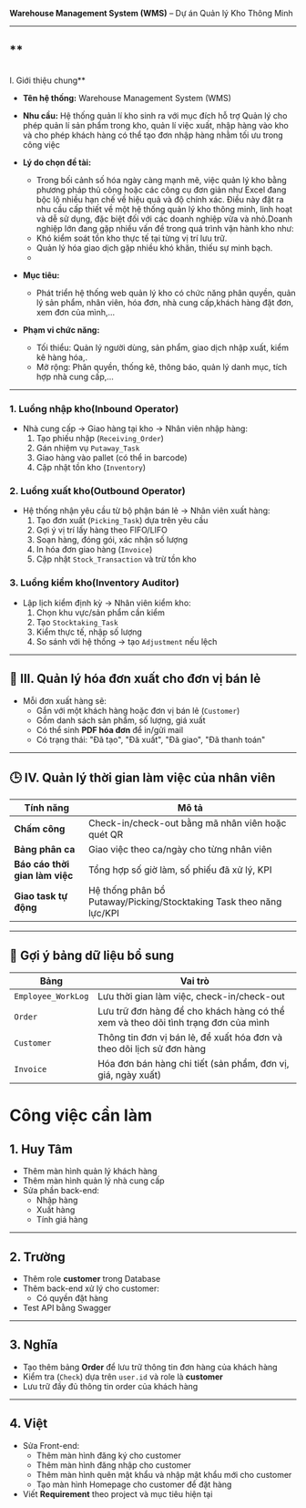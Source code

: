  **Warehouse Management System (WMS)** – Dự án Quản lý Kho Thông Minh

---

## **

```

```

I. Giới thiệu chung**

* **Tên hệ thống:** Warehouse Management System (WMS)
* **Nhu cầu:** Hệ thống quản lí kho sinh ra với mục đích hỗ trợ Quản lý cho phép quản lí sản phẩm trong kho, quản lí việc xuất, nhập hàng vào kho và cho phép khách hàng có thể tạo đơn nhập hàng nhằm tối ưu trong công việc
* **Lý do chọn đề tài:**

  * Trong bối cảnh số hóa ngày càng mạnh mẽ, việc quản lý kho bằng phương pháp thủ công hoặc các công cụ đơn giản như Excel đang bộc lộ nhiều hạn chế về hiệu quả và độ chính xác. Điều này đặt ra nhu cầu cấp thiết về một hệ thống quản lý kho thông minh, linh hoạt và dễ sử dụng, đặc biệt đối với các doanh nghiệp vừa và nhỏ.Doanh nghiệp lớn đang gặp nhiều vấn đề trong quá trình vận hành kho như:
  * Khó kiểm soát tồn kho thực tế tại từng vị trí lưu trữ.
  * Quản lý hóa giao dịch gặp nhiều khó khăn, thiếu sự minh bạch.
  * 
* **Mục tiêu:**

  * Phát triển hệ thống web quản lý kho có chức năng phân quyền, quản lý sản phẩm, nhân viên, hóa đơn, nhà cung cấp,khách hàng đặt đơn, xem đơn của mình,...
* **Phạm vi chức năng:**

  * Tối thiểu: Quản lý người dùng, sản phẩm, giao dịch nhập xuất, kiểm kê hàng hóa,.
  * Mở rộng: Phân quyền, thống kê, thông báo, quản lý danh mục, tích hợp nhà cung cấp,...

---

### 1. **Luồng nhập kho(Inbound Operator)**

* Nhà cung cấp → Giao hàng tại kho → Nhân viên nhập hàng:
  1. Tạo phiếu nhập (`Receiving_Order`)
  2. Gán nhiệm vụ `Putaway_Task`
  3. Giao hàng vào pallet (có thể in barcode)
  4. Cập nhật tồn kho (`Inventory`)

### 2. **Luồng xuất kho(Outbound Operator)**

* Hệ thống nhận yêu cầu từ bộ phận bán lẻ → Nhân viên xuất hàng:
  1. Tạo đơn xuất (`Picking_Task`) dựa trên yêu cầu
  2. Gợi ý vị trí lấy hàng theo FIFO/LIFO
  3. Soạn hàng, đóng gói, xác nhận số lượng
  4. In hóa đơn giao hàng (`Invoice`)
  5. Cập nhật `Stock_Transaction` và trừ tồn kho

### 3. **Luồng kiểm kho(Inventory Auditor)**

* Lập lịch kiểm định kỳ → Nhân viên kiểm kho:
  1. Chọn khu vực/sản phẩm cần kiểm
  2. Tạo `Stocktaking_Task`
  3. Kiểm thực tế, nhập số lượng
  4. So sánh với hệ thống → tạo `Adjustment` nếu lệch

---

## 🧾 **III. Quản lý hóa đơn xuất cho đơn vị bán lẻ**

* Mỗi đơn xuất hàng sẽ:
  * Gắn với một khách hàng hoặc đơn vị bán lẻ (`Customer`)
  * Gồm danh sách sản phẩm, số lượng, giá xuất
  * Có thể sinh **PDF hóa đơn** để in/gửi mail
  * Có trạng thái: "Đã tạo", "Đã xuất", "Đã giao", "Đã thanh toán"

---

## 🕒 **IV. Quản lý thời gian làm việc của nhân viên**

| **Tính năng**                     | **Mô tả**                                                         |
| ----------------------------------------- | ------------------------------------------------------------------------- |
| **Chấm công**                     | Check-in/check-out bằng mã nhân viên hoặc quét QR                   |
| **Bảng phân ca**                  | Giao việc theo ca/ngày cho từng nhân viên                            |
| **Báo cáo thời gian làm việc** | Tổng hợp số giờ làm, số phiếu đã xử lý, KPI                    |
| **Giao task tự động**            | Hệ thống phân bổ Putaway/Picking/Stocktaking Task theo năng lực/KPI |

---

## 📌 **Gợi ý bảng dữ liệu bổ sung**

| **Bảng**      | **Vai trò**                                                                                   |
| -------------------- | ---------------------------------------------------------------------------------------------------- |
| `Employee_WorkLog` | Lưu thời gian làm việc, check-in/check-out                                                       |
| `Order`            | Lưu trữ đơn hàng để cho khách hàng có thể xem và theo dõi tình trạng đơn của mình |
| `Customer`         | Thông tin đơn vị bán lẻ, để xuất hóa đơn và theo dõi lịch sử đơn hàng             |
| `Invoice`          | Hóa đơn bán hàng chi tiết (sản phẩm, đơn vị, giá, ngày xuất)                           |

# Công việc cần làm

## 1. Huy Tâm
- Thêm màn hình quản lý khách hàng
- Thêm màn hình quản lý nhà cung cấp
- Sửa phần back-end:
  - Nhập hàng
  - Xuất hàng
  - Tính giá hàng

---

## 2. Trường
- Thêm role **customer** trong Database
- Thêm back-end xử lý cho customer:
  - Có quyền đặt hàng
- Test API bằng Swagger

---

## 3. Nghĩa
- Tạo thêm bảng **Order** để lưu trữ thông tin đơn hàng của khách hàng
- Kiểm tra (`Check`) dựa trên `user.id` và role là **customer**
- Lưu trữ đầy đủ thông tin order của khách hàng

---

## 4. Việt
- Sửa Front-end:
  - Thêm màn hình đăng ký cho customer
  - Thêm màn hình đăng nhập cho customer
  - Thêm màn hình quên mật khẩu và nhập mật khẩu mới cho customer
  - Tạo màn hình Homepage cho customer để đặt hàng
- Viết **Requirement** theo project và mục tiêu hiện tại
